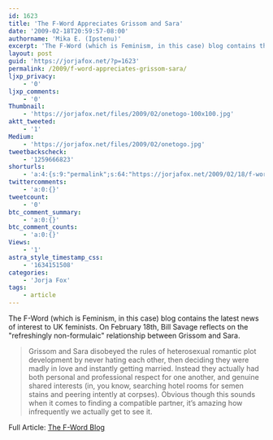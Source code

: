 ```yaml
---
id: 1623
title: 'The F-Word Appreciates Grissom and Sara'
date: '2009-02-18T20:59:57-08:00'
authorname: 'Mika E. (Ipstenu)'
excerpt: 'The F-Word (which is Feminism, in this case) blog contains the latest news of interest to UK feminists.  On February 18th, Bill Savage reflects on the "refreshingly non-formulaic" relationship between Grissom and Sara. '
layout: post
guid: 'https://jorjafox.net/?p=1623'
permalink: /2009/f-word-appreciates-grissom-sara/
ljxp_privacy:
    - '0'
ljxp_comments:
    - '0'
Thumbnail:
    - 'https://jorjafox.net/files/2009/02/onetogo-100x100.jpg'
aktt_tweeted:
    - '1'
Medium:
    - 'https://jorjafox.net/files/2009/02/onetogo.jpg'
tweetbackscheck:
    - '1259666823'
shorturls:
    - 'a:4:{s:9:"permalink";s:64:"https://jorjafox.net/2009/02/18/f-word-appreciates-grissom-sara/";s:7:"tinyurl";s:25:"http://tinyurl.com/dynn3d";s:4:"isgd";s:18:"http://is.gd/52Yn7";s:5:"bitly";s:20:"http://bit.ly/5SJ8MK";}'
twittercomments:
    - 'a:0:{}'
tweetcount:
    - '0'
btc_comment_summary:
    - 'a:0:{}'
btc_comment_counts:
    - 'a:0:{}'
Views:
    - '1'
astra_style_timestamp_css:
    - '1634151508'
categories:
    - 'Jorja Fox'
tags:
    - article
---
```


The F-Word (which is Feminism, in this case) blog contains the latest news of interest to UK feminists.  On February 18th, Bill Savage reflects on the "refreshingly non-formulaic" relationship between Grissom and Sara.

<blockquote>Grissom and Sara disobeyed the rules of heterosexual romantic plot development by never hating each other, then deciding they were madly in love and instantly getting married. Instead they actually had both personal and professional respect for one another, and genuine shared interests (in, you know, searching hotel rooms for semen stains and peering intently at corpses). Obvious though this sounds when it comes to finding a compatible partner, it’s amazing how infrequently we actually get to see it.</blockquote>

Full Article: <a href="http://www.thefword.org.uk/blog/2009/02/grissom_sara">The F-Word Blog</a>
